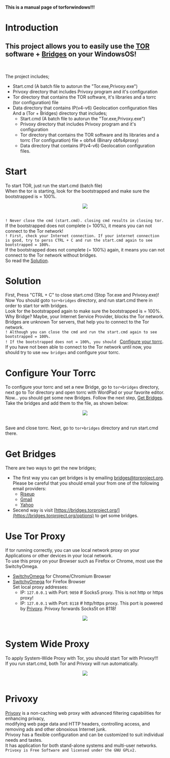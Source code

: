 
<h4>This is a manual page of torforwindows!!!</h4>

# Introduction
<h2>This project allows you to easily use the <a href="https://www.torproject.org/index.html.en">TOR</a>
 software + <a href="https://www.torproject.org/docs/bridges.html.en">Bridges</a> on your WindowsOS!</h2><br />

The project includes;
- Start.cmd (A batch file to autorun the "Tor.exe,Privoxy.exe")
- Privoxy directory that includes Privoxy program and it's configuration
- Tor directory that contains the TOR software, it's libraries and a torrc (tor configuration) file 
- Data directory that contains IP(v4-v6) Geolocation configuration files <br />
And a (Tor + Bridges) directory that includes;
  - Start.cmd (A batch file to autorun the "Tor.exe,Privoxy.exe")
  - Privoxy directory that includes Privoxy program and it's configuration
  - Tor directory that contains the TOR software and its libraries and a torrc (Tor configuration) file + obfs4 (Binary obfs4proxy) 
  - Data directory that contains IP(v4-v6) Geolocation configuration files. 
   
# Start
To start TOR, just run the start.cmd (batch file) <br />
When the tor is starting, look for the bootstrapped and make sure the bootstrapped is = 100%.<br />
<div align="center"><a href="Tor"><img src="http://s8.picofile.com/file/8341550468/Screenshot_from_2018_11_02_08_50_04.png"></a></div> <br />
 
 `! Never close the cmd (start.cmd). closing cmd results in closing tor.` <br />
If the bootstrapped does not complete (= 100%), it means you can not connect to the Tor network!<br />
 `! First, check your Internet connection. If your internet connection is good, try to perss CTRL + C and run the start.cmd again to see bootstrapped = 100%.`  <br />
If the bootstrapped does not complete (= 100%) again, it means you can not connect to the Tor network without bridges. <br />
So read the [Solution](https://gitlab.com/antisec/torforwindows#solution).
# Solution
First, Press "CTRL + C" to close start.cmd (Stop Tor.exe and Privoxy.exe)! <br />
Now You should goto `tor+bridges` directory, and run start.cmd there in order to start tor with bridges. <br />
Look for the bootstrapped again to make sure the bootstrapped is = 100%.<br />
 Why Bridge? Maybe, your Internet Service Provider, blocks the Tor network. Bridges are unknown Tor servers, that help you to connect to the Tor network.<br />
 `! Although you can close the cmd and run the start.cmd again to see bootstrapped = 100%.`<br />
 `! If the bootstrapped does not = 100%, you should ` [Configure your torrc](https://gitlab.com/antisec/torforwindows#configure-your-torrc).<br />
If you have not been able to connect to the Tor network until now, you should try to use `new bridges` and configure your torrc.
# Configure Your Torrc 
To configure your torrc and set a new Bridge, go to `tor+bridges` directory, next go to Tor directory and open torrc with WordPad or your favorite editor.<br />
Now... you should get some new Bridges. Follow the next step, [Get Bridges](https://gitlab.com/antisec/torforwindows#get-bridges).<br />
Take the bridges and add them to the file, as shown below:
<div align="center"><a href="torrc"><img src="http://s9.picofile.com/file/8341662876/torbridges.png"></a></div> <br />

Save and close torrc. Next, go to `tor+bridges` directory and run start.cmd there.
# Get Bridges
There are two ways to get the new bridges;
 - The first way you can get bridges is by emailing [bridges@torproject.org](mailto:bridges@torproject.org).<br />
   Please be careful that you should email your from one of the following email providers:
	- [Riseup](https://riseup.net/) 
	- [Gmail](https://mail.google.com/) 
	- [Yahoo](https://mail.yahoo.com/)
 - Secend way is visit [https://bridges.torproject.org/](https://bridges.torproject.org/options) to get some bridges.
# Use Tor Proxy 
If tor running correctly, you can use local network proxy on your Applications or other devices in your local network. <br />
To use this proxy on your Browser such as Firefox or Chrome, most use the SwitchyOmega.<br />
 - [SwitchyOmega](https://chrome.google.com/webstore/detail/proxy-switchyomega/padekgcemlokbadohgkifijomclgjgif) for Chrome/Chromium Browser
 - [SwitchyOmega](https://addons.mozilla.org/en-US/firefox/addon/switchyomega/) for Firefox Browser<br />
Set local proxy addresses:<br />
	- IP: `127.0.0.1` with Port: `9050`	# Socks5 proxy. This is not http or https proxy!
	- IP: `127.0.0.1` with Port: `8118`	# http/https proxy. This port is powered by [Privoxy](https://gitlab.com/antisec/torforwindows#privoxy). Privoxy forwards Socks5t on 8118!
<div align="center"><a href="switchyomega"><img src="http://s9.picofile.com/file/8341668726/omega.png"></a></div> <br />

# System Wide Proxy
To apply System-Wide Proxy with Tor, you should start Tor with Privoxy!!!<br /> 
If you run start.cmd, both Tor and Privoxy will run automatically.
<div align="center"><a href="SystemWide Proxy"><img src="http://s8.picofile.com/file/8293239568/Capture.PNG"></a></div> <br />

# Privoxy
[Privoxy](https://www.privoxy.org/) is a non-caching web proxy with advanced filtering capabilities for enhancing privacy,<br /> modifying web page data and HTTP headers, controlling access, and removing ads and other obnoxious Internet junk.<br />
Privoxy has a flexible configuration and can be customized to suit individual needs and tastes.<br /> It has application for both stand-alone systems and multi-user networks.<br />
`Privoxy is Free Software and licensed under the GNU GPLv2.`
